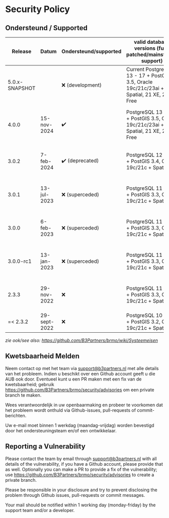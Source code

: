 # Security Policy

## Ondersteund / Supported

| Release        | Datum        | Ondersteund/supported | valid database versions (fully patched/mainstream support)                                | runtime (fully patched)               |
|----------------|--------------|-----------------------|-------------------------------------------------------------------------------------------|---------------------------------------|
| 5.0.x-SNAPSHOT |              | ❌ (development)      | Current PostgreSQL 13 - 17 + PostGIS 3.5, Oracle 19c/21c/23ai + Spatial, 21 XE, 23ai Free | Java 17, Java 21, Tomcat 9, Docker 27 |
| 4.0.0          | 15-nov-2024  | ✔️                     | PostgreSQL 13 - 17 + PostGIS 3.5, Oracle 19c/21c/23ai + Spatial, 21 XE, 23ai Free         | Java 17, Java 21, Tomcat 9, Docker 27 |
| 3.0.2          | 7-feb-2024   | ✔️ (deprecated)        | PostgreSQL 12 - 16 + PostGIS 3.4, Oracle 19c/21c + Spatial                                | Java 11, Tomcat 9, Docker 25          |
| 3.0.1          | 13-jul-2023  | ❌ (superceded)       | PostgreSQL 11 - 15 + PostGIS 3.3, Oracle 19c/21c + Spatial                                | Java 11, Tomcat 9, Docker 24          |
| 3.0.0          | 6-feb-2023   | ❌ (superceded)       | PostgreSQL 11 - 15 + PostGIS 3.3, Oracle 19c/21c + Spatial                                | Java 11, Tomcat 9, Docker 23          |
| 3.0.0-rc1      | 13-jan-2023  | ❌ (superceded)       | PostgreSQL 11 - 15 + PostGIS 3.3, Oracle 19c/21c + Spatial                                | Java 11, Tomcat 9, Docker 23          |
| 2.3.3          | 29-nov-2022  | ❌                    | PostgreSQL 11 - 15 + PostGIS 3.3, Oracle 19c/21c + Spatial                                | Java 11, Tomcat 8.5/9, Docker 20      |
| =< 2.3.2       | 29-sept-2022 | ❌                    | PostgreSQL 10 - 14 + PostGIS 3.2, Oracle 19c/21c + Spatial                                | Java 11, Tomcat 8.5                   |

_zie ook/see also: https://github.com/B3Partners/brmo/wiki/Systeemeisen_

## Kwetsbaarheid Melden

Neem contact op met het team via support@b3partners.nl met alle details van het probleem.
Indien u beschikt over een Github account geeft u die AUB ook door. Eventueel kunt u een PR maken met een fix
van de kwetsbaarheid; gebruik https://github.com/B3Partners/brmo/security/advisories om een private branch te maken.

Wees verantwoordelijk in uw openbaarmaking en probeer te voorkomen dat het probleem wordt onthuld via Github-issues,
pull-requests of commit-berichten.

Uw e-mail moet binnen 1 werkdag (maandag-vrijdag) worden bevestigd door het ondersteuningsteam en/of een ontwikkelaar.

## Reporting a Vulnerability

Please contact the team by email through support@b3partners.nl with all details of the vulnerability, if you have
a Github account, please provide that as well. Optionally you can make a PR to provide a fix of the vulnerability;
use https://github.com/B3Partners/brmo/security/advisories to create a private branch.

Please be responsible in your disclosure and try to prevent disclosing the problem through Github issues, pull-requests
or commit messages.

Your mail should be notified within 1 working day (monday-friday) by the support team and/or a developer.

